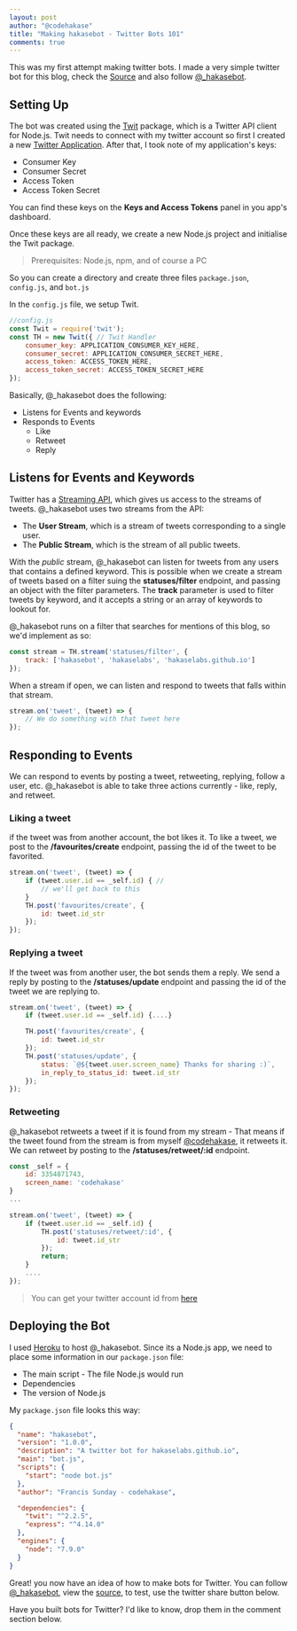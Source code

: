 ```yaml
---
layout: post
author: "@codehakase"
title: "Making hakasebot - Twitter Bots 101"
comments: true
---
```


This was my first attempt making twitter bots. I made a very simple twitter bot for this blog, check the [Source](https://github.com/codehakase/hakasebot) and also follow [@_hakasebot](https://twitter.com/_hakasebot).

## Setting Up
The bot was created using the [Twit](https://github.com/ttezel/twit) package, which is a Twitter API client for Node.js. Twit needs to connect with my twitter account so first I created a new [Twitter Application](https://apps.twitter.com/). After that, I took note of my application's keys:
* Consumer Key 
* Consumer Secret
* Access Token
* Access Token Secret

You can find these keys on the **Keys and Access Tokens** panel in you app's dashboard.

Once these keys are all ready, we create a new Node.js project and initialise the Twit package. 
> Prerequisites: Node.js, npm, and of course a PC 

So you can create a directory and create three  files `package.json`, `config.js`,  and `bot.js`

In the `config.js` file, we setup Twit.
```javascript
//config.js
const Twit = require('twit');
const TH = new Twit({ // Twit Handler
    consumer_key: APPLICATION_CONSUMER_KEY_HERE,
    consumer_secret: APPLICATION_CONSUMER_SECRET_HERE,
    access_token: ACCESS_TOKEN_HERE,
    access_token_secret: ACCESS_TOKEN_SECRET_HERE
});
```
Basically, @_hakasebot does the following:
* Listens for Events and keywords
* Responds to Events
    * Like
    * Retweet
    * Reply

## Listens for Events and Keywords
Twitter has a [Streaming API](https://dev.twitter.com/streaming/overview), which gives us access to the streams of tweets. @_hakasebot uses two streams from the API:
* The **User Stream**, which is a stream of tweets corresponding to a single user.
* The **Public Stream**, which is the stream of all public tweets.

With the *public* stream, @_hakasebot can listen for tweets from any users that contains a defined keyword. This is possible when we create a stream of tweets based on a filter suing the **statuses/filter** endpoint, and passing an object with the filter parameters. The **track** parameter is used to filter tweets by keyword, and it accepts a string or an array of keywords to lookout for. 

@_hakasebot runs on a filter that searches for mentions of this blog, so we'd implement as so:

```javascript
const stream = TH.stream('statuses/filter', {
    track: ['hakasebot', 'hakaselabs', 'hakaselabs.github.io']
});
```
When a stream if open, we can listen and respond to tweets that falls within that stream.
```javascript
stream.on('tweet', (tweet) => {
    // We do something with that tweet here
});
```

## Responding to Events
We can respond to events by posting a tweet, retweeting, replying, follow a user, etc. 
@_hakasebot is able to take three actions currently - like, reply, and retweet.

### Liking a tweet
if the tweet was from another account, the bot likes it. To like a tweet, we post to the **/favourites/create** endpoint, passing the id of the tweet to be favorited.
```javascript
stream.on('tweet', (tweet) => {
    if (tweet.user.id == _self.id) { // 
        // we'll get back to this 
    }
    TH.post('favourites/create', {
        id: tweet.id_str
    });
});

```
### Replying a tweet
If the tweet was from another user, the bot sends them a reply. We send a reply by posting to the **/statuses/update** endpoint and passing the id of the tweet we are replying to.
```javascript
stream.on('tweet', (tweet) => {
    if (tweet.user.id == _self.id) {....}

    TH.post('favourites/create', {
        id: tweet.id_str
    });
    TH.post('statuses/update', {
        status: `@${tweet.user.screen_name} Thanks for sharing :)`,
        in_reply_to_status_id: tweet.id_str 
    });
});
```
### Retweeting
@_hakasebot retweets a tweet if it is found from my stream - That means if the tweet found from the stream is from myself [@codehakase](https://twitter.com/codehakase), it retweets it. We can retweet by posting to the **/statuses/retweet/:id** endpoint.
```javascript
const _self = {
    id: 3354871743,
    screen_name: 'codehakase'
}
...

stream.on('tweet', (tweet) => {
    if (tweet.user.id == _self.id) {
        TH.post('statuses/retweet/:id', {
            id: tweet.id_str
        });
        return;
    }
    ....
});
```
> You can get your twitter account id from [here](http://gettwitterid.com)



## Deploying the Bot
I used [Heroku](http://heroku.com) to host @_hakasebot. Since its a Node.js app, we need to place some information in our `package.json` file:
* The main script - The file Node.js would run
* Dependencies
* The version of Node.js


My `package.json` file looks this way:
```json
{
  "name": "hakasebot",
  "version": "1.0.0",
  "description": "A twitter bot for hakaselabs.github.io",
  "main": "bot.js",
  "scripts": {
    "start": "node bot.js"
  },
  "author": "Francis Sunday - codehakase",

  "dependencies": {
    "twit": "^2.2.5",
    "express": "^4.14.0"
  },
  "engines": {
    "node": "7.9.0"
  }
}
```
Great! you now have an idea of how to make bots for Twitter. You can follow [@_hakasebot](https://twitter.com/_hakasebot), view the [source](https://github.com/codehakase/hakasebot), to test, use the twitter share button below. 

Have you built bots for Twitter? I'd like to know, drop them in the comment section below.